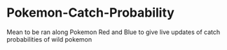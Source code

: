 # Pokemon-Catch-Probability
Mean to be ran along Pokemon Red and Blue to give live updates of catch probabilities of wild pokemon
